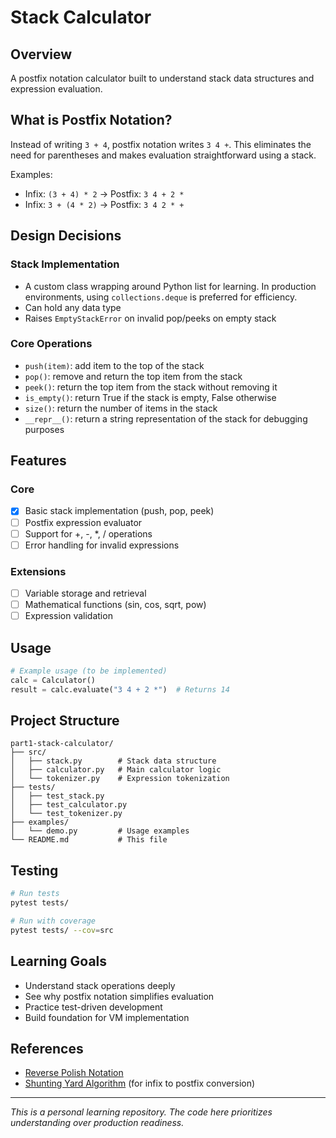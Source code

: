 # Stack Calculator

## Overview

A postfix notation calculator built to understand stack data structures and expression evaluation.

## What is Postfix Notation?

Instead of writing `3 + 4`, postfix notation writes `3 4 +`. This eliminates the need for parentheses and makes evaluation straightforward using a stack.

Examples:
- Infix: `(3 + 4) * 2` → Postfix: `3 4 + 2 *`
- Infix: `3 + (4 * 2)` → Postfix: `3 4 2 * +`

## Design Decisions

### Stack Implementation
- A custom class wrapping around Python list for learning. In production environments, using `collections.deque` is preferred for efficiency.
- Can hold any data type
- Raises `EmptyStackError` on invalid pop/peeks on empty stack

### Core Operations
- `push(item)`: add item to the top of the stack
- `pop()`: remove and return the top item from the stack
- `peek()`: return the top item from the stack without removing it
- `is_empty()`: return True if the stack is empty, False otherwise
- `size()`: return the number of items in the stack
- `__repr__()`: return a string representation of the stack for debugging purposes 

## Features

### Core
- [x] Basic stack implementation (push, pop, peek)
- [ ] Postfix expression evaluator
- [ ] Support for +, -, *, / operations
- [ ] Error handling for invalid expressions

### Extensions
- [ ] Variable storage and retrieval
- [ ] Mathematical functions (sin, cos, sqrt, pow)
- [ ] Expression validation

## Usage

```python
# Example usage (to be implemented)
calc = Calculator()
result = calc.evaluate("3 4 + 2 *")  # Returns 14
```

## Project Structure

```
part1-stack-calculator/
├── src/
│   ├── stack.py        # Stack data structure
│   ├── calculator.py   # Main calculator logic
│   └── tokenizer.py    # Expression tokenization
├── tests/
│   ├── test_stack.py
│   ├── test_calculator.py
│   └── test_tokenizer.py
├── examples/
│   └── demo.py         # Usage examples
└── README.md           # This file
```

## Testing

```bash
# Run tests
pytest tests/

# Run with coverage
pytest tests/ --cov=src
```

## Learning Goals

- Understand stack operations deeply
- See why postfix notation simplifies evaluation
- Practice test-driven development
- Build foundation for VM implementation

## References

- [Reverse Polish Notation](https://en.wikipedia.org/wiki/Reverse_Polish_notation)
- [Shunting Yard Algorithm](https://en.wikipedia.org/wiki/Shunting_yard_algorithm) (for infix to postfix conversion)

---

*This is a personal learning repository. The code here prioritizes understanding over production readiness.*
